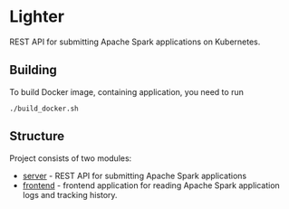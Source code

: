 # Lighter

REST API for submitting Apache Spark applications on Kubernetes.

## Building

To build Docker image, containing application, you need to run

```
./build_docker.sh
```

## Structure

Project consists of two modules:
- [server](./server/) - REST API for submitting Apache Spark applications
- [frontend](./frontend/) - frontend application for reading Apache Spark application logs and tracking history.